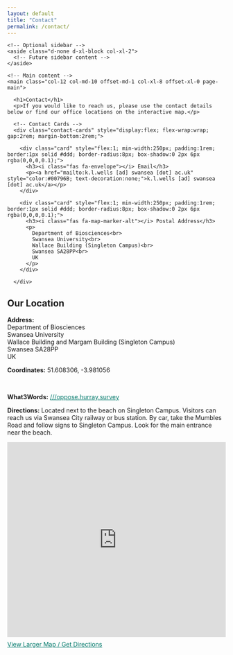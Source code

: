 ```yaml
---
layout: default
title: "Contact"
permalink: /contact/
---
```


<div class="container page-layout">
  <div class="row">

    <!-- Optional sidebar -->
    <aside class="d-none d-xl-block col-xl-2">
      <!-- Future sidebar content -->
    </aside>

    <!-- Main content -->
    <main class="col-12 col-md-10 offset-md-1 col-xl-8 offset-xl-0 page-main">

      <h1>Contact</h1>
      <p>If you would like to reach us, please use the contact details below or find our office locations on the interactive map.</p>

      <!-- Contact Cards -->
      <div class="contact-cards" style="display:flex; flex-wrap:wrap; gap:2rem; margin-bottom:2rem;">

        <div class="card" style="flex:1; min-width:250px; padding:1rem; border:1px solid #ddd; border-radius:8px; box-shadow:0 2px 6px rgba(0,0,0,0.1);">
          <h3><i class="fas fa-envelope"></i> Email</h3>
          <p><a href="mailto:k.l.wells [ad] swansea [dot] ac.uk" style="color:#00796B; text-decoration:none;">k.l.wells [ad] swansea [dot] ac.uk</a></p>
        </div>

        <div class="card" style="flex:1; min-width:250px; padding:1rem; border:1px solid #ddd; border-radius:8px; box-shadow:0 2px 6px rgba(0,0,0,0.1);">
          <h3><i class="fas fa-map-marker-alt"></i> Postal Address</h3>
          <p>
            Department of Biosciences<br>
            Swansea University<br>
            Wallace Building (Singleton Campus)<br>
            Swansea SA28PP<br>
            UK
          </p>
        </div>

      </div>

<!-- Interactive Map -->
<h2>Our Location</h2>

<p><strong>Address:</strong><br>
Department of Biosciences<br>
Swansea University<br>
Wallace Building and Margam Building (Singleton Campus)<br>
Swansea SA28PP<br>
UK

<p><strong>Coordinates:</strong> 51.608306, -3.981056</p><br>

<p><strong>What3Words:</strong> 
  <a href="https://what3words.com/oppose.hurray.survey" target="_blank" style="color:#00796B; text-decoration:underline;">
    ///oppose.hurray.survey
  </a>
</p>

<p><strong>Directions:</strong> Located next to the beach on Singleton Campus. 
Visitors can reach us via Swansea City railway or bus station. 
By car, take the Mumbles Road and follow signs to Singleton Campus. 
Look for the main entrance near the beach.</p>

<iframe
  width="100%"
  height="450"
  frameborder="0"
  scrolling="no"
  marginheight="0"
  marginwidth="0"
  src="https://www.openstreetmap.org/export/embed.html?bbox=-3.985,51.606,-3.977,51.610&layer=mapnik&marker=51.608306,-3.981056">
</iframe>

<p style="margin-top:0.5rem;">
  <a href="https://www.openstreetmap.org/search?query=51.608306%2C+-3.981056&zoom=18" target="_blank" style="color:#00796B; text-decoration:underline;">
    View Larger Map / Get Directions
  </a>
</p>
